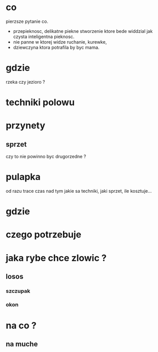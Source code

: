# co
pierzsze pytanie co. 

- przepieknosc, delikatne piekne stworzenie ktore bede widdzial jak czysta inteligentna pieknosc. 
- nie panne w ktorej widze ruchanie, kurewke, 
- dziewczyna ktora potrafila by byc mama. 

# gdzie
rzeka czy jezioro ? 
# techniki polowu
# przynety
## sprzet
czy to nie powinno byc drugorzedne ? 
# pulapka
od razu trace czas nad tym jakie sa techniki, jaki sprzet, ile kosztuje... 





# gdzie 
# czego potrzebuje
# jaka rybe chce zlowic ? 

## losos

### szczupak 
### okon

# na co ? 
## na muche